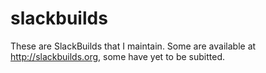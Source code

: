 slackbuilds
===========

These are SlackBuilds that I maintain. Some are available at http://slackbuilds.org, some have yet to be subitted.
